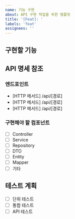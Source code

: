 ```yaml
---
name: 기능 구현
about: API 구현 작업을 위한 템플릿
title: '[Feat]: '
labels: 'feat'
assignees: ''
---
```


## 구현할 기능
<!-- 어떤 기능을 구현할지 간략하게 설명해주세요 -->

## API 명세 참조
<!-- 구현할 API의 정보를 명시해주세요 (openapi.json 기준) -->

### 엔드포인트
- [HTTP 메서드] /api/[경로]
- [HTTP 메서드] /api/[경로]
- [HTTP 메서드] /api/[경로]

### 구현해야 할 컴포넌트
<!-- 구현이 필요한 컴포넌트를 체크해주세요 -->
- [ ] Controller
- [ ] Service
- [ ] Repository
- [ ] DTO
- [ ] Entity
- [ ] Mapper
- [ ] 기타

## 테스트 계획
<!-- 기능 검증을 위한 테스트 계획을 작성해주세요 -->
- [ ] 단위 테스트
- [ ] 통합 테스트
- [ ] API 테스트
